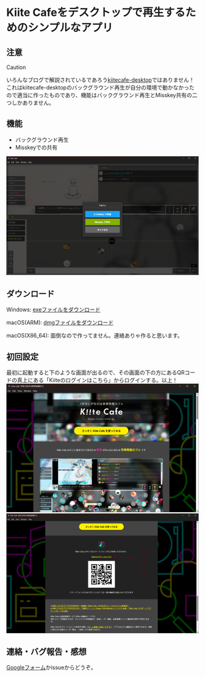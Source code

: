 # Kiite Cafeをデスクトップで再生するためのシンプルなアプリ

## 注意

> [!caution]
> いろんなブログで解説されているであろう[kiitecafe-desktop](https://github.com/sevenc-nanashi/kiitecafe-desktop)ではありません！
> これはkiitecafe-desktopのバックグラウンド再生が自分の環境で動かなかったので適当に作ったものであり、機能はバックグラウンド再生とMisskey共有の二つしかありません。

## 機能

- バックグラウンド再生
- Misskeyでの共有

![Misskeyに共有可能なダイアログが表示されている](./document/image/misskey_share.png)

## ダウンロード

Windows: [exeファイルをダウンロード](https://github.com/minimarimo3/Kiite-Cafe-Wo-Kikitai/releases/download/v1.0.0/Kiite.Cafe.Wo.Kikitai.Desktop.Setup.1.0.0.exe)

macOS(ARM): [dmgファイルをダウンロード](https://github.com/minimarimo3/Kiite-Cafe-Wo-Kikitai/releases/download/v1.0.0/Kiite.Cafe.Wo.Kikitai.Desktop.-1.0.0-arm64.dmg)

macOS(X86_64): 面倒なので作ってません。連絡ありゃ作ると思います。

## 初回設定

最初に起動すると下のような画面が出るので、その画面の下の方にあるQRコードの真上にある「Kiiteのログインはこちら」からログインする。以上！
![初回起動画面1](./document/image/初回起動時_1.png)
![初回起動画面2](./document/image/初回起動時_2.png)

## 連絡・バグ報告・感想

[Googleフォーム](https://forms.gle/3ndDVkSmb6GgzzFE6)かissueからどうぞ。
